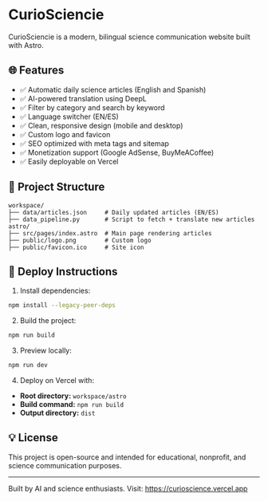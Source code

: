 # CurioSciencie

CurioSciencie is a modern, bilingual science communication website built with Astro.

## 🌐 Features

- ✅ Automatic daily science articles (English and Spanish)
- ✅ AI-powered translation using DeepL
- ✅ Filter by category and search by keyword
- ✅ Language switcher (EN/ES)
- ✅ Clean, responsive design (mobile and desktop)
- ✅ Custom logo and favicon
- ✅ SEO optimized with meta tags and sitemap
- ✅ Monetization support (Google AdSense, BuyMeACoffee)
- ✅ Easily deployable on Vercel

## 📁 Project Structure

```
workspace/
├── data/articles.json     # Daily updated articles (EN/ES)
├── data_pipeline.py       # Script to fetch + translate new articles
astro/
├── src/pages/index.astro  # Main page rendering articles
├── public/logo.png        # Custom logo
├── public/favicon.ico     # Site icon
```

## 🚀 Deploy Instructions

1. Install dependencies:
```bash
npm install --legacy-peer-deps
```

2. Build the project:
```bash
npm run build
```

3. Preview locally:
```bash
npm run dev
```

4. Deploy on Vercel with:
- **Root directory:** `workspace/astro`
- **Build command:** `npm run build`
- **Output directory:** `dist`

## 💡 License

This project is open-source and intended for educational, nonprofit, and science communication purposes.

---

Built by AI and science enthusiasts. Visit: https://curioscience.vercel.app
